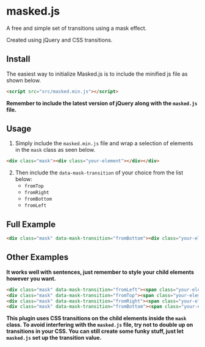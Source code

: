 # masked.js
A free and simple set of transitions using a mask effect.

Created using jQuery and CSS transitions.

Install
--------------
The easiest way to initialize Masked.js is to include the minified js file as shown below.

```html
<script src="src/masked.min.js"></script>
```

**Remember to include the latest version of jQuery along with the `masked.js` file.**

Usage
--------------
  1. Simply include the `masked.min.js` file and wrap a selection of elements in the `mask` class as seen below.
  
  ```html
  <div class="mask"><div class="your-element"></div></div>
  ```
  
  2. Then include the `data-mask-transition` of your choice from the list below:
      * `fromTop`
      * `fromRight`
      * `fromBottom`
      * `fromLeft`

Full Example
--------------
```html
<div class="mask" data-mask-transition="fromBottom"><div class="your-element"></div></div>
```

Other Examples
--------------
**It works well with sentences, just remember to style your child elements however you want.**

```html
<div class="mask" data-mask-transition="fromLeft"><span class="your-element">This</span></div>
<div class="mask" data-mask-transition="fromTop"><span class="your-element">is</span></div>
<div class="mask" data-mask-transition="fromRight"><span class="your-element">a</span></div>
<div class="mask" data-mask-transition="fromBottom"><span class="your-element">mask</span></div>
```

**This plugin uses CSS transitions on the child elements inside the `mask` class. To avoid interfering with the `masked.js` file, try not to double up on transitions in your CSS. You can still create some funky stuff, just let `masked.js` set up the transition value.**
